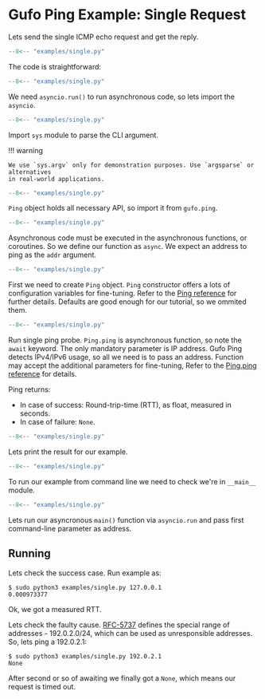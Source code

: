 # Gufo Ping Example: Single Request

Lets send the single ICMP echo request and get the
reply.

```  py title="single.py" linenums="1"
--8<-- "examples/single.py"
```

The code is straightforward:

```  py title="single.py" linenums="1" hl_lines="1"
--8<-- "examples/single.py"
```

We need `asyncio.run()` to run asynchronous code, so lets import the `asyncio`.

```  py title="single.py" linenums="1" hl_lines="2"
--8<-- "examples/single.py"
```

Import `sys` module to parse the CLI argument.

!!! warning

    We use `sys.argv` only for demonstration purposes. Use `argsparse` or alternatives
    in real-world applications.


```  py title="single.py" linenums="1" hl_lines="4"
--8<-- "examples/single.py"
```

`Ping` object holds all necessary API, so import it from `gufo.ping`.

```  py title="single.py" linenums="1" hl_lines="7"
--8<-- "examples/single.py"
```

Asynchronous code must be executed in the asynchronous functions, or coroutines.
So we define our function as `async`. We expect an address to ping as the
`addr` argument.

```  py title="single.py" linenums="1" hl_lines="8"
--8<-- "examples/single.py"
```

First we need to create `Ping` object. `Ping` constructor offers a lots
of configuration variables for fine-tuning. Refer to the 
[Ping reference](../reference/gufo/ping/ping.md#gufo.ping.ping.Ping)
for further details. Defaults are good enough for our tutorial, so
we ommited them.

```  py title="single.py" linenums="1" hl_lines="9"
--8<-- "examples/single.py"
```

Run single ping probe. `Ping.ping` is asynchronous function, so note
the `await` keyword. The only mandatory parameter is IP address.
Gufo Ping detects IPv4/IPv6 usage, so all we need is to pass an address.
Function may accept the additional parameters for fine-tuning,
Refer to the
[Ping.ping reference](../reference/gufo/ping/ping.md#gufo.ping.ping.Ping.ping)
for details.

Ping returns:

* In case of success: Round-trip-time (RTT), as float, measured in seconds.
* In case of failure: `None`.

```  py title="single.py" linenums="1" hl_lines="10"
--8<-- "examples/single.py"
```

Lets print the result for our example.

```  py title="single.py" linenums="1" hl_lines="13"
--8<-- "examples/single.py"
```

To run our example from command line we need to check
we're in `__main__` module.

```  py title="single.py" linenums="1" hl_lines="14"
--8<-- "examples/single.py"
```

Lets run our asyncronous `main()` function via `asyncio.run`
and pass first command-line parameter as address.

## Running

Lets check the success case. Run example as:

```
$ sudo python3 examples/single.py 127.0.0.1
0.000973377
```

Ok, we got a measured RTT.

Lets check the faulty cause. [RFC-5737][RFC-5737] defines the special range
of addresses - 192.0.2.0/24, which can be used as unresponsible addresses.
So, lets ping a 192.0.2.1:

```
$ sudo python3 examples/single.py 192.0.2.1
None
```

After second or so of awaiting we finally got a `None`, which means our
request is timed out.

[RFC-5737]: https://datatracker.ietf.org/doc/html/rfc5737